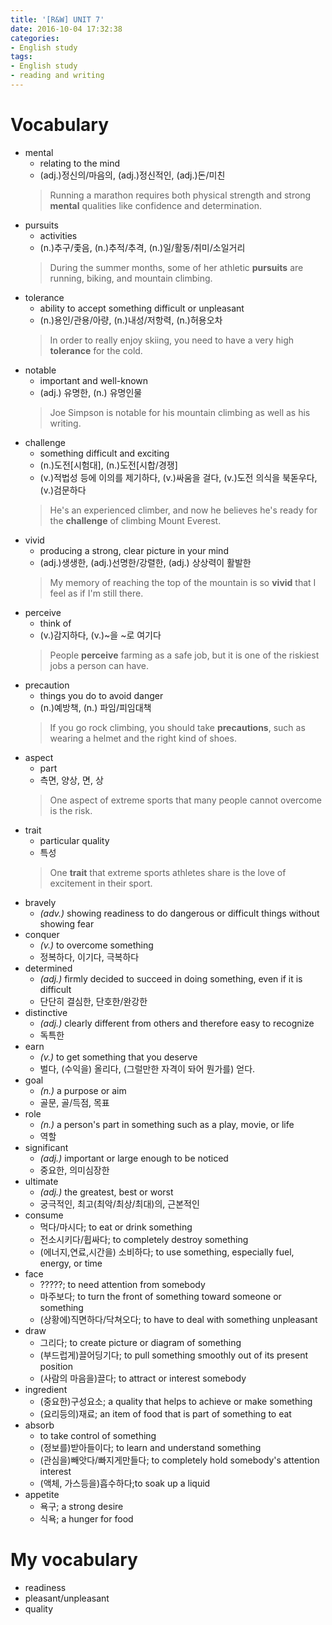 ```yaml
---
title: '[R&W] UNIT 7'
date: 2016-10-04 17:32:38
categories: 
- English study
tags:
- English study
- reading and writing
---
```


# Vocabulary

* mental 
    * relating to the mind
    * (adj.)정신의/마음의, (adj.)정신적인, (adj.)돈/미친
    > Running a marathon requires both physical strength and strong **mental** qualities like confidence and determination. 
* pursuits
    * activities
    * (n.)추구/좇음, (n.)추적/추격, (n.)일/활동/취미/소일거리
    > During the summer months, some of her athletic **pursuits** are running, biking, and mountain climbing.
* tolerance 
    * ability to accept something difficult or unpleasant
    * (n.)용인/관용/아량, (n.)내성/저항력, (n.)허용오차
    > In order to really enjoy skiing, you need to have a very high **tolerance** for the cold.
* notable
    * important and well-known
    * (adj.) 유명한, (n.) 유명인물
    > Joe Simpson is notable for his mountain climbing as well as his writing. 
* challenge 
    * something difficult and exciting
    * (n.)도전[시험대], (n.)도전[시합/경쟁]
    * (v.)적법성 등에 이의를 제기하다, (v.)싸움을 걸다, (v.)도전 의식을 북돋우다, (v.)검문하다
    > He's an experienced climber, and now he believes he's ready for the **challenge** of climbing Mount Everest.
* vivid 
    * producing a strong, clear picture in your mind
    * (adj.)생생한, (adj.)선명한/강렬한, (adj.) 상상력이 활발한
    > My memory of reaching the top of the mountain is so **vivid** that I feel as if I'm still there.
* perceive 
    * think of
    * (v.)감지하다, (v.)~을 ~로 여기다
    > People **perceive** farming as a safe job, but it is one of the riskiest jobs a person can have.
* precaution  
    * things you do to avoid danger
    * (n.)예방책, (n.) 파임/피임대책
    > If you go rock climbing, you should take **precautions**, such as wearing a helmet and the right kind of shoes.
* aspect 
    * part
    * 측면, 양상, 면, 상
    > One aspect of extreme sports that many people cannot overcome is the risk.
* trait 
    * particular quality
    * 특성
    > One **trait** that extreme sports athletes share is the love of excitement in their sport.
* bravely 
    * *(adv.)* showing readiness to do dangerous or difficult things without showing fear 
* conquer 
    * *(v.)* to overcome something
    * 정복하다, 이기다, 극복하다
* determined 
    * *(adj.)* firmly decided to succeed in doing something, even if it is difficult
    * 단단히 결심한, 단호한/완강한
* distinctive 
    * *(adj.)* clearly different from others and therefore easy to recognize
    * 독특한
* earn 
    * *(v.)* to get something that you deserve
    * 벌다, (수익을) 올리다, (그럴만한 자격이 돠어 뭔가를) 얻다.
* goal 
    * *(n.)* a purpose or aim
    * 골문, 골/득점, 목표
* role 
    * *(n.)* a person's part in something such as a play, movie, or life
    * 역할
* significant 
    * *(adj.)* important or large enough to be noticed
    * 중요한, 의미심장한
* ultimate 
    * *(adj.)* the greatest, best or worst
    * 궁극적인, 최고(최악/최상/최대)의, 근본적인
* consume
    * 먹다/마시다; to eat or drink something
    * 전소시키다/휩싸다; to completely destroy something
    * (에너지,연료,시간을) 소비하다; to use something, especially fuel, energy, or time
* face
    * ?????; to need attention from somebody
    * 마주보다; to turn the front of something toward someone or something
    * (상황에)직면하다/닥쳐오다; to have to deal with something unpleasant
* draw
    * 그리다; to create picture or diagram of something
    * (부드럽게)끌어딩기다; to pull something smoothly out of its present position
    * (사람의 마음을)끌다; to attract or interest somebody
* ingredient
    * (중요한)구성요소; a quality that helps to achieve or make something
    * (요리등의)재료; an item of food that is part of something to eat
* absorb
    * to take control of something
    * (정보를)받아들이다; to learn and understand something
    * (관심을)빼앗다/빠지게만들다; to completely hold somebody's attention interest
    * (액체, 가스등을)흡수하다;to soak up a liquid
* appetite
    * 욕구; a strong desire
    * 식욕; a hunger for food

# My vocabulary
* readiness
* pleasant/unpleasant
* quality

